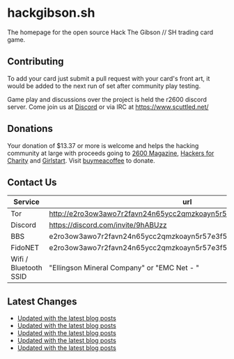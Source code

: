 # hackgibson.sh
The homepage for the open source Hack The Gibson // SH trading card game.


## Contributing

To add your card just submit a pull request with your card's front art, it would be added to the next run of set after community play testing.

Game play and discussions over the project is held the r2600 discord server. Come join us at [Discord](https://discord.com/invite/9hABUzz) or via IRC at https://www.scuttled.net/


## Donations

Your donation of $13.37 or more is welcome and helps the hacking community at large with proceeds going to [2600 Magazine](https://2600.com/), [Hackers for Charity](https://hackersforcharity.org) and [Girlstart](https://girlstart.org).  Visit [buymeacoffee](https://www.buymeacoffee.com/hackgibson.sh) to donate.


## Contact Us

Service | url
-|-
Tor | http://e2ro3ow3awo7r2favn24n65ycc2qmzkoayn5r57e3f56nvjwdcgg32ad.onion
Discord | https://discord.com/invite/9hABUzz
BBS | e2ro3ow3awo7r2favn24n65ycc2qmzkoayn5r57e3f56nvjwdcgg32ad.onion:23
FidoNET | e2ro3ow3awo7r2favn24n65ycc2qmzkoayn5r57e3f56nvjwdcgg32ad.onion:24554
Wifi / Bluetooth SSID | "Ellingson Mineral Company" or "EMC Net - <fidonet address>"

## Latest Changes
<!-- BLOG-POST-LIST:START -->
- [Updated with the latest blog posts](https://github.com/DFW2600/hackgibson.sh/commit/1a454bf46cee5b402a8ecbb68e1942819a0c564d)
- [Updated with the latest blog posts](https://github.com/DFW2600/hackgibson.sh/commit/f4f0c0ebf0f0dabdf05cff02dc858a2f606d0c84)
- [Updated with the latest blog posts](https://github.com/DFW2600/hackgibson.sh/commit/5c783961e6ec11874e3a17aaf3a3c350b50ca2e7)
- [Updated with the latest blog posts](https://github.com/DFW2600/hackgibson.sh/commit/112eda56d8120b5acc113b669e84508a3eb9636c)
- [Updated with the latest blog posts](https://github.com/DFW2600/hackgibson.sh/commit/dca458999e16c21a5519d4f0100953a55c816706)
<!-- BLOG-POST-LIST:END -->
